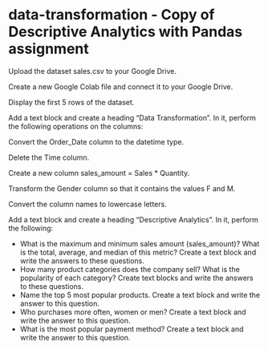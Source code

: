 # data-transformation - Copy of Descriptive Analytics with Pandas assignment
Upload the dataset sales.csv to your Google Drive.

Create a new Google Colab file and connect it to your Google Drive.

Display the first 5 rows of the dataset.

Add a text block and create a heading “Data Transformation”. In it, perform the following operations on the columns:

Convert the Order_Date column to the datetime type.

Delete the Time column.

Create a new column sales_amount = Sales * Quantity.

Transform the Gender column so that it contains the values F and M.

Convert the column names to lowercase letters.


Add a text block and create a heading “Descriptive Analytics”. In it, perform the following:

- What is the maximum and minimum sales amount (sales_amount)? What is the total, average, and median of this metric? Create a text block and write the answers to these questions.
- How many product categories does the company sell? What is the popularity of each category? Create text blocks and write the answers to these questions.
- Name the top 5 most popular products. Create a text block and write the answer to this question.
- Who purchases more often, women or men? Create a text block and write the answer to this question.
- What is the most popular payment method? Create a text block and write the answer to this question.
